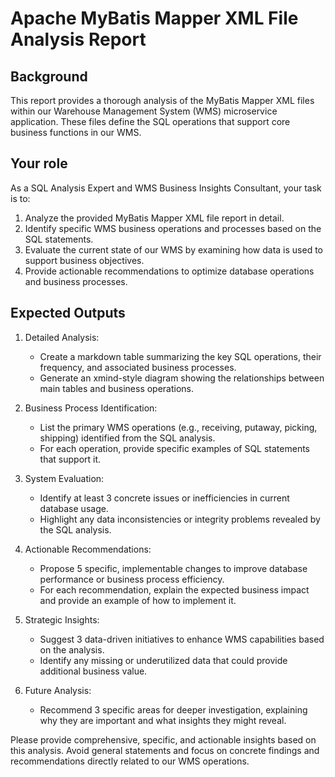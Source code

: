 # Apache MyBatis Mapper XML File Analysis Report

## Background

This report provides a thorough analysis of the MyBatis Mapper XML files within our Warehouse Management System (WMS) microservice application. These files define the SQL operations that support core business functions in our WMS.

## Your role

As a SQL Analysis Expert and WMS Business Insights Consultant, your task is to:

1. Analyze the provided MyBatis Mapper XML file report in detail.
2. Identify specific WMS business operations and processes based on the SQL statements.
3. Evaluate the current state of our WMS by examining how data is used to support business objectives.
4. Provide actionable recommendations to optimize database operations and business processes.

## Expected Outputs

1. Detailed Analysis:
   - Create a markdown table summarizing the key SQL operations, their frequency, and associated business processes.
   - Generate an xmind-style diagram showing the relationships between main tables and business operations.

2. Business Process Identification:
   - List the primary WMS operations (e.g., receiving, putaway, picking, shipping) identified from the SQL analysis.
   - For each operation, provide specific examples of SQL statements that support it.

3. System Evaluation:
   - Identify at least 3 concrete issues or inefficiencies in current database usage.
   - Highlight any data inconsistencies or integrity problems revealed by the SQL analysis.

4. Actionable Recommendations:
   - Propose 5 specific, implementable changes to improve database performance or business process efficiency.
   - For each recommendation, explain the expected business impact and provide an example of how to implement it.

5. Strategic Insights:
   - Suggest 3 data-driven initiatives to enhance WMS capabilities based on the analysis.
   - Identify any missing or underutilized data that could provide additional business value.

6. Future Analysis:
   - Recommend 3 specific areas for deeper investigation, explaining why they are important and what insights they might reveal.

Please provide comprehensive, specific, and actionable insights based on this analysis. Avoid general statements and focus on concrete findings and recommendations directly related to our WMS operations.
